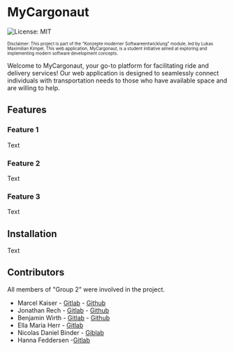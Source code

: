 # MyCargonaut
![License: MIT](https://img.shields.io/badge/License-MIT-yellow.svg)

<sub><sup>Disclaimer: This project is part of the "Konzepte moderner Softwareentwicklung" module, led by Lukas Maximilian Kimpel. This web application, MyCargonaut, is a student initiative aimed at exploring and implementing modern software development concepts.</sub></sup>

Welcome to MyCargonaut, your go-to platform for facilitating ride and delivery services! Our web application is designed to seamlessly connect individuals with transportation needs to those who have available space and are willing to help.

## Features

### Feature 1
Text
### Feature 2
Text
### Feature 3
Text

## Installation
Text

## Contributors
All members of "Group 2" were involved in the project.

* Marcel Kaiser     - [Gitlab](https://git.thm.de/mpks28)   - [Github](https://github.com/marcel951)
* Jonathan Rech     - [Gitlab](https://git.thm.de/jwhr06)   - [Github](https://github.com/JonathanRech)
* Benjamin Wirth    - [Gitlab](https://git.thm.de/bwrt47)   - [Github](https://github.com/wrth1337)
* Ella Maria Herr   - [Gitlab](https://git.thm.de/emhr14)
* Nicolas Daniel Binder -  [Giblab](https://git.thm.de/ndbn17)
* Hanna Feddersen   -[Gitlab](https://git.thm.de/hfdd02)
